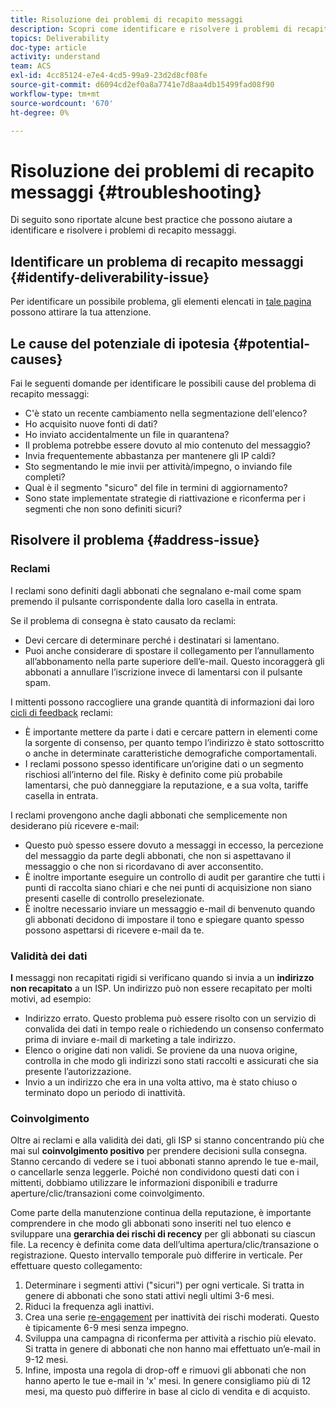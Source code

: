 ```yaml
---
title: Risoluzione dei problemi di recapito messaggi
description: Scopri come identificare e risolvere i problemi di recapito messaggi.
topics: Deliverability
doc-type: article
activity: understand
team: ACS
exl-id: 4cc85124-e7e4-4cd5-99a9-23d2d8cf08fe
source-git-commit: d6094cd2ef0a8a7741e7d8aa4db15499fad08f90
workflow-type: tm+mt
source-wordcount: '670'
ht-degree: 0%

---
```


# Risoluzione dei problemi di recapito messaggi {#troubleshooting}

Di seguito sono riportate alcune best practice che possono aiutare a identificare e risolvere i problemi di recapito messaggi.

## Identificare un problema di recapito messaggi {#identify-deliverability-issue}

Per identificare un possibile problema, gli elementi elencati in [tale pagina](/help/ongoing-monitoring.md) possono attirare la tua attenzione.

<!--
Mailing or campaign metrics: unsubscribe, abuse complaint and/or bounce rates are higher than usual.
Subscriber activity: opens, clicks and/or transactions are lower than usual.
Seed accounts show filtered or non-delivered mailings.
-->

## Le cause del potenziale di ipotesia {#potential-causes}

Fai le seguenti domande per identificare le possibili cause del problema di recapito messaggi:

* C&#39;è stato un recente cambiamento nella segmentazione dell&#39;elenco?
* Ho acquisito nuove fonti di dati?
* Ho inviato accidentalmente un file in quarantena?
* Il problema potrebbe essere dovuto al mio contenuto del messaggio?
* Invia frequentemente abbastanza per mantenere gli IP caldi?
* Sto segmentando le mie invii per attività/impegno, o inviando file completi?
* Qual è il segmento &quot;sicuro&quot; del file in termini di aggiornamento?
* Sono state implementate strategie di riattivazione e riconferma per i segmenti che non sono definiti sicuri?

## Risolvere il problema {#address-issue}

### Reclami

[](/help/metrics/complaints.md) I reclami sono definiti dagli abbonati che segnalano e-mail come spam premendo il pulsante corrispondente dalla loro casella in entrata.

Se il problema di consegna è stato causato da reclami:
* Devi cercare di determinare perché i destinatari si lamentano.
* Puoi anche considerare di spostare il collegamento per l’annullamento all’abbonamento nella parte superiore dell’e-mail. Questo incoraggerà gli abbonati a annullare l’iscrizione invece di lamentarsi con il pulsante spam.

I mittenti possono raccogliere una grande quantità di informazioni dai loro [cicli di feedback](/help/transition-process/infrastructure.md#feedback-loops) reclami:
* È importante mettere da parte i dati e cercare pattern in elementi come la sorgente di consenso, per quanto tempo l’indirizzo è stato sottoscritto o anche in determinate caratteristiche demografiche comportamentali.
* I reclami possono spesso identificare un’origine dati o un segmento rischiosi all’interno del file. Risky è definito come più probabile lamentarsi, che può danneggiare la reputazione, e a sua volta, tariffe casella in entrata.

I reclami provengono anche dagli abbonati che semplicemente non desiderano più ricevere e-mail:
* Questo può spesso essere dovuto a messaggi in eccesso, la percezione del messaggio da parte degli abbonati, che non si aspettavano il messaggio o che non si ricordavano di aver acconsentito.
* È inoltre importante eseguire un controllo di audit per garantire che tutti i punti di raccolta siano chiari e che nei punti di acquisizione non siano presenti caselle di controllo preselezionate.
* È inoltre necessario inviare un messaggio e-mail di benvenuto quando gli abbonati decidono di impostare il tono e spiegare quanto spesso possono aspettarsi di ricevere e-mail da te.

### Validità dei dati

**I** messaggi non recapitati rigidi si verificano quando si invia a un  **indirizzo non recapitato** a un ISP. Un indirizzo può non essere recapitato per molti motivi, ad esempio:
* Indirizzo errato. Questo problema può essere risolto con un servizio di convalida dei dati in tempo reale o richiedendo un consenso confermato prima di inviare e-mail di marketing a tale indirizzo.
* Elenco o origine dati non validi. Se proviene da una nuova origine, controlla in che modo gli indirizzi sono stati raccolti e assicurati che sia presente l’autorizzazione.
* Invio a un indirizzo che era in una volta attivo, ma è stato chiuso o terminato dopo un periodo di inattività.

### Coinvolgimento

Oltre ai reclami e alla validità dei dati, gli ISP si stanno concentrando più che mai sul **coinvolgimento positivo** per prendere decisioni sulla consegna. Stanno cercando di vedere se i tuoi abbonati stanno aprendo le tue e-mail, o cancellarle senza leggerle. Poiché non condividono questi dati con i mittenti, dobbiamo utilizzare le informazioni disponibili e tradurre aperture/clic/transazioni come coinvolgimento.

Come parte della manutenzione continua della reputazione, è importante comprendere in che modo gli abbonati sono inseriti nel tuo elenco e sviluppare una **gerarchia dei rischi di recency** per gli abbonati su ciascun file. La recency è definita come data dell’ultima apertura/clic/transazione o registrazione. Questo intervallo temporale può differire in verticale. Per effettuare questo collegamento:

1. Determinare i segmenti attivi (&quot;sicuri&quot;) per ogni verticale. Si tratta in genere di abbonati che sono stati attivi negli ultimi 3-6 mesi.
1. Riduci la frequenza agli inattivi.
1. Crea una serie [re-engagement](/help/additional-resources/re-engagement.md) per inattività dei rischi moderati. Questo è tipicamente 6-9 mesi senza impegno.
1. Sviluppa una campagna di riconferma per attività a rischio più elevato. Si tratta in genere di abbonati che non hanno mai effettuato un’e-mail in 9-12 mesi.
1. Infine, imposta una regola di drop-off e rimuovi gli abbonati che non hanno aperto le tue e-mail in &#39;x&#39; mesi. In genere consigliamo più di 12 mesi, ma questo può differire in base al ciclo di vendita e di acquisto.
